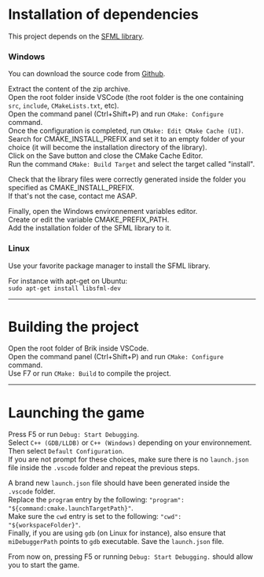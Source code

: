# Installation of dependencies

This project depends on the [SFML library](https://www.sfml-dev.org/index.php). 

### Windows

You can download the source code from [Github](https://github.com/SFML/SFML/releases/tag/2.5.1).

Extract the content of the zip archive.\
Open the root folder inside VSCode (the root folder is the one containing `src`, `include`, `CMakeLists.txt`, etc).\
Open the command panel (Ctrl+Shift+P) and run `CMake: Configure` command.\
Once the configuration is completed, run `CMake: Edit CMake Cache (UI)`.\
Search for CMAKE_INSTALL_PREFIX and set it to an empty folder of your choice (it will become the installation directory of the library).\
Click on the Save button and close the CMake Cache Editor.\
Run the command `CMake: Build Target` and select the target called "install".

Check that the library files were correctly generated inside the folder you specified as CMAKE_INSTALL_PREFIX.\
If that's not the case, contact me ASAP.

Finally, open the Windows environnement variables editor.\
Create or edit the variable CMAKE_PREFIX_PATH.\
Add the installation folder of the SFML library to it.

### Linux

Use your favorite package manager to install the SFML library.

For instance with apt-get on Ubuntu:\
`sudo apt-get install libsfml-dev`

---

# Building the project

Open the root folder of Brik inside VSCode.\
Open the command panel (Ctrl+Shift+P) and run `CMake: Configure` command.\
Use F7 or run `CMake: Build` to compile the project.

---

# Launching the game

Press F5 or run `Debug: Start Debugging`.\
Select `C++ (GDB/LLDB)` or `C++ (Windows)` depending on your environnement.\
Then select `Default Configuration`.\
If you are not prompt for these choices, make sure there is no `launch.json` file inside the `.vscode` folder and repeat the previous steps.

A brand new `launch.json` file should have been generated inside the `.vscode` folder.\
Replace the `program` entry by the following: `"program": "${command:cmake.launchTargetPath}"`.\
Make sure the `cwd` entry is set to the following: `"cwd": "${workspaceFolder}"`.\
Finally, if you are using `gdb` (on Linux for instance), also ensure that `miDebuggerPath` points to `gdb` executable.
Save the `launch.json` file.

From now on, pressing F5 or running `Debug: Start Debugging.` should allow you to start the game.
